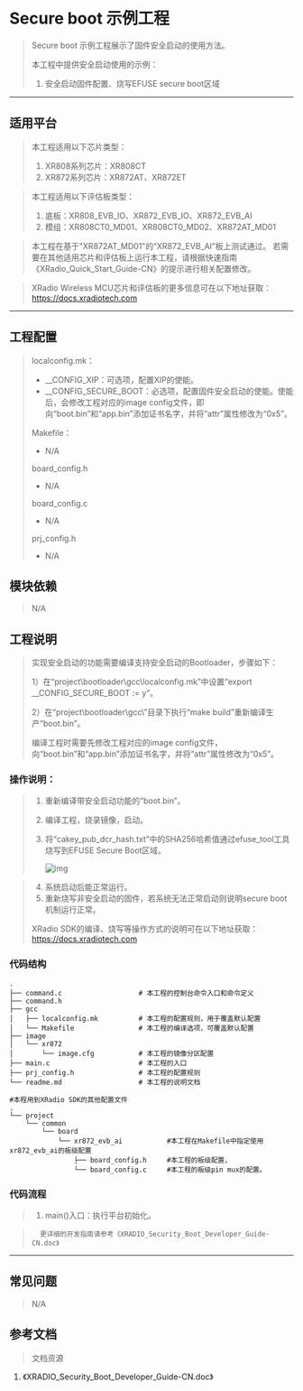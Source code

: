 # Secure boot 示例工程

> Secure boot 示例工程展示了固件安全启动的使用方法。
>
> 本工程中提供安全启动使用的示例：
>
> 1. 安全启动固件配置、烧写EFUSE secure boot区域

---

## 适用平台

> 本工程适用以下芯片类型：
>
> 1. XR808系列芯片：XR808CT
> 2. XR872系列芯片：XR872AT、XR872ET

> 本工程适用以下评估板类型：
> 1. 底板：XR808_EVB_IO、XR872_EVB_IO、XR872_EVB_AI
> 2. 模组：XR808CT0_MD01、XR808CT0_MD02、XR872AT_MD01

> 本工程在基于"XR872AT_MD01"的“XR872_EVB_AI”板上测试通过。
> 若需要在其他适用芯片和评估板上运行本工程，请根据快速指南《XRadio_Quick_Start_Guide-CN》的提示进行相关配置修改。

> XRadio Wireless MCU芯片和评估板的更多信息可在以下地址获取：
> https://docs.xradiotech.com

---

## 工程配置

> localconfig.mk：
>
> - __CONFIG_XIP：可选项，配置XIP的使能。
> - __CONFIG_SECURE_BOOT：必选项，配置固件安全启动的使能。使能后，会修改工程对应的image config文件，即向“boot.bin”和“app.bin”添加证书名字，并将“attr”属性修改为“0x5”。
> 
> Makefile：
>
> - N/A
>
> board_config.h
>
> - N/A
>
> board_config.c
>
> - N/A
>
> prj_config.h
>
> - N/A
>

## 模块依赖

> N/A

## 工程说明

> 实现安全启动的功能需要编译支持安全启动的Bootloader，步骤如下：
>
> 1）在“project\bootloader\gcc\localconfig.mk”中设置“export __CONFIG_SECURE_BOOT := y”。
>
> 2）在“project\bootloader\gcc\”目录下执行“make build”重新编译生产“boot.bin”。
>
> 编译工程时需要先修改工程对应的image config文件，向“boot.bin”和“app.bin”添加证书名字，并将“attr”属性修改为“0x5”。

### 操作说明：

> 1. 重新编译带安全启动功能的“boot.bin”。
>
> 2. 编译工程，烧录镜像，启动。
>
> 3. 将“cakey_pub_dcr_hash.txt”中的SHA256哈希值通过efuse_tool工具烧写到EFUSE Secure Boot区域。
>
>    ![img](file:///C:\Users\SHAOGE~1\AppData\Local\Temp\ksohtml\wpsA351.tmp.jpg)

> 4. 系统启动后能正常运行。
> 5. 重新烧写非安全启动的固件，若系统无法正常启动则说明secure boot机制运行正常。
>
> XRadio SDK的编译、烧写等操作方式的说明可在以下地址获取：
> https://docs.xradiotech.com

### 代码结构
```
.
├── command.c          			# 本工程的控制台命令入口和命令定义
├── command.h
├── gcc
│   ├── localconfig.mk          # 本工程的配置规则，用于覆盖默认配置
│   └── Makefile                # 本工程的编译选项，可覆盖默认配置
├── image
│   └── xr872
│       └── image.cfg           # 本工程的镜像分区配置
├── main.c                      # 本工程的入口
├── prj_config.h                # 本工程的配置规则
└── readme.md                   # 本工程的说明文档

#本程用到XRadio SDK的其他配置文件
.
└── project
    └── common
        └── board
            └── xr872_evb_ai           #本工程在Makefile中指定使用xr872_evb_ai的板级配置
                ├── board_config.h     #本工程的板级配置，
                └── board_config.c     #本工程的板级pin mux的配置。
```
### 代码流程

> 1. main()入口：执行平台初始化。

>		更详细的开发指南请参考《XRADIO_Security_Boot_Developer_Guide-CN.doc》

---

## 常见问题

> N/A

## 参考文档

> 文档资源
>
1. 《XRADIO_Security_Boot_Developer_Guide-CN.doc》
